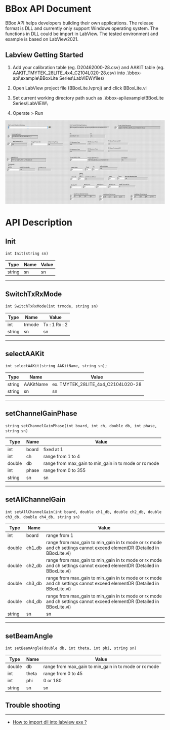 # BBox API Document

BBox API helps developers building their own applications. The release format is DLL and currently only support Windows operating system. The functions in DLL could be import in LabView. The tested environment and example is based on LabView2021.

## Labview Getting Started

   
1. Add your calibration table (eg. D20462000-28.csv) and AAKIT table (eg. AAKIT_TMYTEK_28LITE_4x4_C2104L020-28.csv) into .\bbox-api\example\BBoxLite Series\LabVIEW\files\

2. Open LabView project file (BBoxLite.lvproj) and click BBoxLite.vi

3. Set current working directory path such as .\bbox-api\example\BBoxLite Series\LabVIEW\

4. Operate > Run

![](../../../images/BBoxLite_Labview_FrontPanel.PNG)


# API Description

## Init

    int Init(string sn)
| Type | Name | Value                                        |
| ------------ | ------------ | -----------------------------|
| string       | sn           | sn                           |

----------

## SwitchTxRxMode

    int SwitchTxRxMode(int trmode, string sn)
| Type | Name | Value                                        |
| ------------ | ------------ | -----------------------------|
| int          | trmode       | Tx : 1 Rx : 2                |
| string       | sn           | sn                           |

----------

## selectAAKit

    int selectAAKit(string AAKitName, string sn);
| Type | Name | Value                                                 |
| ------------ | ------------ | ------------------------------------- |
| string       | AAKitName    | ex. TMYTEK_28LITE_4x4_C2104L020-28    |
| string       | sn           | sn                                    |

----------

## setChannelGainPhase

    string setChannelGainPhase(int board, int ch, double db, int phase, string sn)
| Type         | Name         | Value                                                 |
| ------------ | ------------ | ----------------------------------------------------- |
| int          | board        | fixed at 1                                            |
| int          | ch           | range from 1 to 4                                     |
| double       | db           | range from max_gain to min_gain in tx mode or rx mode |
| int          | phase        | range from 0 to 355                                   |
| string       | sn           | sn                                                    |

----------

## setAllChannelGain

    int setAllChannelGain(int board, double ch1_db, double ch2_db, double ch3_db, double ch4_db, string sn)
| Type         | Name         | Value                                                 |
| ------------ | ------------ | ----------------------------------------------------- |
| int          | board        | range from 1                                          |
| double       | ch1_db       | range from max_gain to min_gain in tx mode or rx mode and ch settings cannot exceed elementDR (Detailed in BBoxLite.vi) |
| double       | ch2_db       | range from max_gain to min_gain in tx mode or rx mode and ch settings cannot exceed elementDR (Detailed in BBoxLite.vi)  |
| double       | ch3_db       | range from max_gain to min_gain in tx mode or rx mode and ch settings cannot exceed elementDR (Detailed in BBoxLite.vi)  |
| double       | ch4_db       | range from max_gain to min_gain in tx mode or rx mode and ch settings cannot exceed elementDR (Detailed in BBoxLite.vi)  |
| string       | sn           | sn                                                    |

----------

## setBeamAngle

    int setBeamAngle(double db, int theta, int phi, string sn)
| Type         | Name         | Value                                                 |
| ------------ | ------------ | ----------------------------------------------------- |
| double       | db           | range from max_gain to min_gain in tx mode or rx mode |
| int          | theta        | range from 0 to 45                                    |
| int          | phi          | 0 or 180                                              |
| string       | sn           | sn                                                    |

## Trouble shooting

----------

- [How to import dll into labview exe ?](https://knowledge.ni.com/KnowledgeArticleDetails?id=kA00Z000000kKgsSAE&l=zh-TW)

